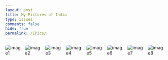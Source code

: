 ```yaml
---
layout: post
title: My Pictures of India
type: issues
comments: false
hide: True
permalink: /IPics/
---
```


<style>
    .image-gallery {
        display: flex;
        flex-wrap: nowrap;
        overflow-x: auto;
        gap: 10px;
        }

    .image-gallery img {
        max-height: 300px;
        object-fit: cover;
        border-radius: 5px;
    }
</style>

<div class="image-gallery">
  <img src="{{site.baseurl}}/images/India/I1.JPG" alt="image1"> 
  <img src="{{site.baseurl}}/images/India/I2.jpg" alt="image2"> 
  <img src="{{site.baseurl}}/images/India/I3.jpg" alt="image3"> 
  <img src="{{site.baseurl}}/images/India/I4.jpg" alt="image4"> 
  <img src="{{site.baseurl}}/images/India/I5.jpg" alt="image5"> 
  <img src="{{site.baseurl}}/images/India/I6.jpg" alt="image6"> 
  <img src="{{site.baseurl}}/images/India/I7.jpg" alt="image7"> 
  <img src="{{site.baseurl}}/images/India/I8.jpg" alt="image8"> 
</div>

